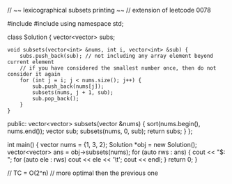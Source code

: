 // ~~ lexicographical subsets printing ~~
// extension of leetcode 0078

#include <iostream>
#include <vector>
using namespace std;

class Solution {
    vector<vector<int>> subs;

    void subsets(vector<int> &nums, int i, vector<int> &sub) {
        subs.push_back(sub); // not including any array element beyond current element
        // if you have considered the smallest number once, then do not consider it again
        for (int j = i; j < nums.size(); j++) {
            sub.push_back(nums[j]);
            subsets(nums, j + 1, sub);
            sub.pop_back();
        }
    }

public:
    vector<vector<int>> subsets(vector<int> &nums) {
        sort(nums.begin(), nums.end());
        vector<int> sub;
        subsets(nums, 0, sub);
        return subs;
    }
};

int main() {
    vector<int> nums = {1, 3, 2};
    Solution *obj = new Solution();
    vector<vector<int>> ans = obj->subsets(nums);
    for (auto rws : ans) {
        cout << "$: ";
        for (auto ele : rws) cout << ele << '\t';
        cout << endl;
    }
    return 0;
}

// TC = O(2^n)
// more optimal then the previous one
